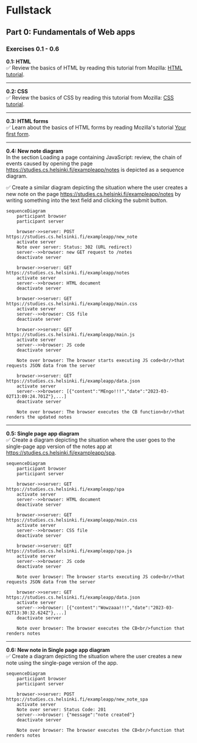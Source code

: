 # Fullstack
## Part 0: Fundamentals of Web apps

### Exercises 0.1 - 0.6

**0.1: HTML**  
:white_check_mark: Review the basics of HTML by reading this tutorial from Mozilla: [HTML tutorial](https://developer.mozilla.org/en-US/docs/Learn/Getting_started_with_the_web/HTML_basics).
***
**0.2: CSS**  
:white_check_mark: Review the basics of CSS by reading this tutorial from Mozilla: [CSS tutorial](https://developer.mozilla.org/en-US/docs/Learn/Getting_started_with_the_web/CSS_basics).
***
**0.3: HTML forms**  
:white_check_mark: Learn about the basics of HTML forms by reading Mozilla's tutorial [Your first form](https://developer.mozilla.org/en-US/docs/Learn/Forms/Your_first_form).
***
**0.4: New note diagram**  
In the section Loading a page containing JavaScript: review, the chain of events caused by opening the page https://studies.cs.helsinki.fi/exampleapp/notes is depicted as a sequence diagram.

:white_check_mark: Create a similar diagram depicting the situation where the user creates a new note on the page https://studies.cs.helsinki.fi/exampleapp/notes by writing something into the text field and clicking the submit button.

```mermaid
sequenceDiagram
    participant browser
    participant server
    
    browser->>server: POST https://studies.cs.helsinki.fi/exampleapp/new_note
    activate server
    Note over server: Status: 302 (URL redirect)
    server-->>browser: new GET request to /notes
    deactivate server
    
    browser->>server: GET https://studies.cs.helsinki.fi/exampleapp/notes
    activate server
    server-->>browser: HTML document
    deactivate server
    
    browser->>server: GET https://studies.cs.helsinki.fi/exampleapp/main.css
    activate server
    server-->>browser: CSS file
    deactivate server
        
    browser->>server: GET https://studies.cs.helsinki.fi/exampleapp/main.js
    activate server
    server-->>browser: JS code
    deactivate server    

    Note over browser: The browser starts executing JS code<br/>that requests JSON data from the server

    browser->>server: GET https://studies.cs.helsinki.fi/exampleapp/data.json
    activate server
    server-->>browser: [{"content":"MEngo!!!","date":"2023-03-02T13:09:24.701Z"},...]
    deactivate server 

    Note over browser: The browser executes the CB function<br/>that renders the updated notes
```
***
**0.5: Single page app diagram**  
:white_check_mark: Create a diagram depicting the situation where the user goes to the single-page app version of the notes app at https://studies.cs.helsinki.fi/exampleapp/spa.

```mermaid
sequenceDiagram
    participant browser
    participant server

    browser->>server: GET https://studies.cs.helsinki.fi/exampleapp/spa
    activate server
    server-->>browser: HTML document
    deactivate server

    browser->>server: GET https://studies.cs.helsinki.fi/exampleapp/main.css
    activate server
    server-->>browser: CSS file
    deactivate server

    browser->>server: GET https://studies.cs.helsinki.fi/exampleapp/spa.js
    activate server
    server-->>browser: JS code
    deactivate server

    Note over browser: The browser starts executing JS code<br/>that requests JSON data from the server

    browser->>server: GET https://studies.cs.helsinki.fi/exampleapp/data.json
    activate server
    server-->>browser: [{"content":"Wowzaaa!!!","date":"2023-03-02T13:30:32.624Z"},...]
    deactivate server

    Note over browser: The browser executes the CB<br/>function that renders notes
```
***
**0.6: New note in Single page app diagram**  
:white_check_mark: Create a diagram depicting the situation where the user creates a new note using the single-page version of the app.

```mermaid
sequenceDiagram
    participant browser
    participant server

    browser->>server: POST https://studies.cs.helsinki.fi/exampleapp/new_note_spa
    activate server
    Note over server: Status Code: 201
    server-->>browser: {"message":"note created"}
    deactivate server

    Note over browser: The browser executes the CB<br/>function that renders notes
```